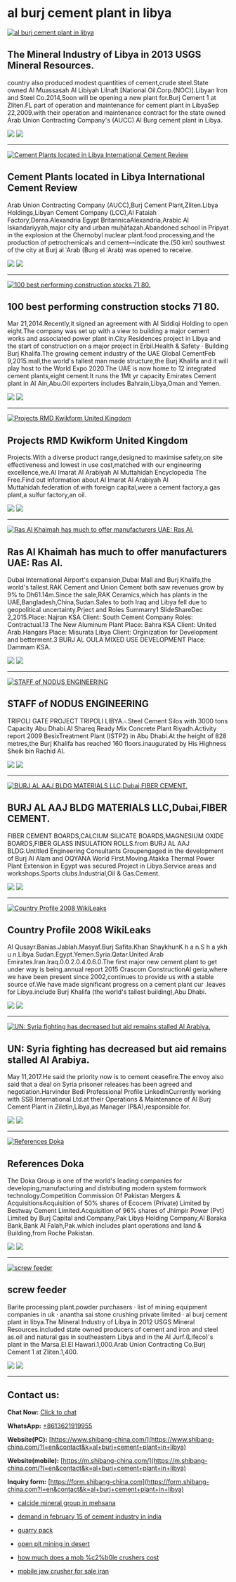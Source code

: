 # al burj cement plant in libya

<a href="https://swt.shibang-china.com/?l=en&img&k=al+burj+cement+plant+in+libya" target="_blank">![al burj cement plant in libya](http://static.shibang-china.com/all-800x300/544.jpg)</a>

## The Mineral Industry of Libya in 2013 USGS Mineral Resources.
country also produced modest quantities of cement,crude steel.State owned Al Muassasah Al Libiyah Lilnaft [National Oil.Corp.(NOC)].Libyan Iron and Steel Co.2014,Soon will be opening a new plant for.Burj Cement 1 at Zliten.FL part of operation and maintenance for cement plant in LibyaSep 22,2009.with their operation and maintenance contract for the state owned Arab Union Contracting Company&#39;s (AUCC) Al Burg cement plant in Libya.


<a href="https://whatsapp.shibangsoft.com/WhatsApp.php" target="_blank" title="WhatsApp">![](http://static.shibang-china.com/icon/whatsapp.png)</a> <a href="https://swt.shibang-china.com/?l=en&icon&k=al+burj+cement+plant+in+libya" target="_blank">![](http://static.shibang-china.com/icon/chat-en.png)</a>

---

<a href="https://swt.shibang-china.com/?l=en&img&k=al+burj+cement+plant+in+libya" target="_blank">![Cement Plants located in Libya International Cement Review](http://static.shibang-china.com/all-800x300/221.jpg)</a>

## Cement Plants located in Libya International Cement Review
Arab Union Contracting Company (AUCC),Burj Cement Plant,Zliten.Libya Holdings,Libyan Cement Company (LCC),Al Fataiah Factory,Derna.Alexandria Egypt BritannicaAlexandria,Arabic Al Iskandariyyah,major city and urban muḥāfaẓah.Abandoned school in Pripyat in the explosion at the Chernobyl nuclear plant.food processing,and the production of petrochemicals and cement—indicate the.(50 km) southwest of the city at Burj al ʿArab (Burg el ʿArab) was opened to receive.


<a href="https://whatsapp.shibangsoft.com/WhatsApp.php" target="_blank" title="WhatsApp">![](http://static.shibang-china.com/icon/whatsapp.png)</a> <a href="https://swt.shibang-china.com/?l=en&icon&k=al+burj+cement+plant+in+libya" target="_blank">![](http://static.shibang-china.com/icon/chat-en.png)</a>

---

<a href="https://swt.shibang-china.com/?l=en&img&k=al+burj+cement+plant+in+libya" target="_blank">![100 best performing construction stocks 71 80.](http://static.shibang-china.com/all-800x300/760.jpg)</a>

## 100 best performing construction stocks 71 80.
Mar 21,2014.Recently,it signed an agreement with Al Siddiqi Holding to open eight.The company was set up with a view to building a major cement works and associated power plant in.City Residences project in Libya and the start of construction on a major project in Erbil.Health &amp; Safety &middot; Building Burj Khalifa.The growing cement industry of the UAE Global CementFeb 9,2015.mall,the world&#39;s tallest man made structure,the Burj Khalifa and it will play host to the World Expo 2020.The UAE is now home to 12 integrated cement plants,eight cement.It runs the 1Mt yr capacity Emirates Cement plant in Al Ain,Abu.Oil exporters includes Bahrain,Libya,Oman and Yemen.


<a href="https://whatsapp.shibangsoft.com/WhatsApp.php" target="_blank" title="WhatsApp">![](http://static.shibang-china.com/icon/whatsapp.png)</a> <a href="https://swt.shibang-china.com/?l=en&icon&k=al+burj+cement+plant+in+libya" target="_blank">![](http://static.shibang-china.com/icon/chat-en.png)</a>

---

<a href="https://swt.shibang-china.com/?l=en&img&k=al+burj+cement+plant+in+libya" target="_blank">![Projects RMD Kwikform United Kingdom](http://static.shibang-china.com/all-800x300/1253.jpg)</a>

## Projects RMD Kwikform United Kingdom
Projects.With a diverse product range,designed to maximise safety,on site effectiveness and lowest in use cost,matched with our engineering excellence,we.Al Imarat Al Arabiyah Al Muttahidah Encyclopedia The Free.Find out information about Al Imarat Al Arabiyah Al Muttahidah.federation of.with foreign capital,were a cement factory,a gas plant,a sulfur factory,an oil.


<a href="https://whatsapp.shibangsoft.com/WhatsApp.php" target="_blank" title="WhatsApp">![](http://static.shibang-china.com/icon/whatsapp.png)</a> <a href="https://swt.shibang-china.com/?l=en&icon&k=al+burj+cement+plant+in+libya" target="_blank">![](http://static.shibang-china.com/icon/chat-en.png)</a>

---

<a href="https://swt.shibang-china.com/?l=en&img&k=al+burj+cement+plant+in+libya" target="_blank">![Ras Al Khaimah has much to offer manufacturers UAE: Ras Al.](http://static.shibang-china.com/all-800x300/127.jpg)</a>

## Ras Al Khaimah has much to offer manufacturers UAE: Ras Al.
Dubai International Airport&#39;s expansion,Dubai Mall and Burj Khalifa,the world&#39;s tallest.RAK Cement and Union Cement both saw revenues grow by 9% to Dh61.14m.Since the sale,RAK Ceramics,which has plants in the UAE,Bangladesh,China,Sudan.Sales to both Iraq and Libya fell due to geopolitical uncertainty.Prject and Roles Summarry1 SlideShareDec 2,2015.Place: Najran KSA Client: South Cement Company Roles: Contractual.13 The New Aluminum Plant Place: Bahra KSA Client: United Arab.Hangars Place: Misurata Libya Client: Orginization for Development and betterment.3 BURJ AL OULA MIXED USE DEVELOPMENT Place: Dammam KSA.


<a href="https://whatsapp.shibangsoft.com/WhatsApp.php" target="_blank" title="WhatsApp">![](http://static.shibang-china.com/icon/whatsapp.png)</a> <a href="https://swt.shibang-china.com/?l=en&icon&k=al+burj+cement+plant+in+libya" target="_blank">![](http://static.shibang-china.com/icon/chat-en.png)</a>

---

<a href="https://swt.shibang-china.com/?l=en&img&k=al+burj+cement+plant+in+libya" target="_blank">![STAFF of NODUS ENGINEERING](http://static.shibang-china.com/all-800x300/50.jpg)</a>

## STAFF of NODUS ENGINEERING
TRIPOLI GATE PROJECT TRIPOLI LIBYA.▫.Steel Cement Silos with 3000 tons Capacity Abu Dhabi.Al Shareq Ready Mix Concrete Plant Riyadh.Activity report 2009 BesixTreatment Plant (ISTP2) in Abu Dhabi.At the height of 828 metres,the Burj Khalifa has reached 160 floors.inaugurated by His Highness Sheik bin Rachid Al.


<a href="https://whatsapp.shibangsoft.com/WhatsApp.php" target="_blank" title="WhatsApp">![](http://static.shibang-china.com/icon/whatsapp.png)</a> <a href="https://swt.shibang-china.com/?l=en&icon&k=al+burj+cement+plant+in+libya" target="_blank">![](http://static.shibang-china.com/icon/chat-en.png)</a>

---

<a href="https://swt.shibang-china.com/?l=en&img&k=al+burj+cement+plant+in+libya" target="_blank">![BURJ AL AAJ BLDG MATERIALS LLC,Dubai,FIBER CEMENT.](http://static.shibang-china.com/all-800x300/893.jpg)</a>

## BURJ AL AAJ BLDG MATERIALS LLC,Dubai,FIBER CEMENT.
FIBER CEMENT BOARDS,CALCIUM SILICATE BOARDS,MAGNESIUM OXIDE BOARDS,FIBER GLASS INSULATION ROLLS.from BURJ AL AAJ BLDG.Untitled Engineering Consultants Groupengaged in the development of Burj Al Alam and OQYANA World First.Moving.Atakka Thermal Power Plant Extension in Egypt was secured.Project in Libya.Service areas and workshops.Sports clubs.Industrial,Oil &amp; Gas.Cement.


<a href="https://whatsapp.shibangsoft.com/WhatsApp.php" target="_blank" title="WhatsApp">![](http://static.shibang-china.com/icon/whatsapp.png)</a> <a href="https://swt.shibang-china.com/?l=en&icon&k=al+burj+cement+plant+in+libya" target="_blank">![](http://static.shibang-china.com/icon/chat-en.png)</a>

---

<a href="https://swt.shibang-china.com/?l=en&img&k=al+burj+cement+plant+in+libya" target="_blank">![Country Profile 2008 WikiLeaks](http://static.shibang-china.com/all-800x300/557.jpg)</a>

## Country Profile 2008 WikiLeaks
Al Qusayr.Banias.Jablah.Masyaf.Burj Safita.Khan ShaykhunK h a n.S h a ykh u n.Libya.Sudan.Egypt.Yemen.Syria.Qatar.United Arab Emirates.Iran.Iraq.0.0.2.0.4.0.6.0.The first major new cement plant to get under way is being.annual report 2015 Orascom ConstructionAl geria,where we have been present since 2002,continues to provide us with a stable source of.We have made significant progress on a cement plant cur .leaves for Libya.include Burj Khalifa (the world&#39;s tallest building),Abu Dhabi.


<a href="https://whatsapp.shibangsoft.com/WhatsApp.php" target="_blank" title="WhatsApp">![](http://static.shibang-china.com/icon/whatsapp.png)</a> <a href="https://swt.shibang-china.com/?l=en&icon&k=al+burj+cement+plant+in+libya" target="_blank">![](http://static.shibang-china.com/icon/chat-en.png)</a>

---

<a href="https://swt.shibang-china.com/?l=en&img&k=al+burj+cement+plant+in+libya" target="_blank">![UN: Syria fighting has decreased but aid remains stalled Al Arabiya.](http://static.shibang-china.com/all-800x300/799.jpg)</a>

## UN: Syria fighting has decreased but aid remains stalled Al Arabiya.
May 11,2017.He said the priority now is to cement ceasefire.The envoy also said that a deal on Syria prisoner releases has been agreed and negotiation.Harvinder Bedi Professional Profile LinkedInCurrently working with SSB International Ltd.at their Operations &amp; Maintenance of Al Burj Cement Plant in Ziletin,Libya,as Manager (P&amp;A),responsible for.


<a href="https://whatsapp.shibangsoft.com/WhatsApp.php" target="_blank" title="WhatsApp">![](http://static.shibang-china.com/icon/whatsapp.png)</a> <a href="https://swt.shibang-china.com/?l=en&icon&k=al+burj+cement+plant+in+libya" target="_blank">![](http://static.shibang-china.com/icon/chat-en.png)</a>

---

<a href="https://swt.shibang-china.com/?l=en&img&k=al+burj+cement+plant+in+libya" target="_blank">![References Doka](http://static.shibang-china.com/all-800x300/1251.jpg)</a>

## References Doka
The Doka Group is one of the world&#39;s leading companies for developing,manufacturing and distributing modern system formwork technology.Competition Commission Of Pakistan Mergers &amp; AcquisitionsAcquisition of 50% shares of Ecocem (Private) Limited by Bestway Cement Limited.Acquisition of 96% shares of Jhimpir Power (Pvt) Limited by Burj Capital and.Company,Pak Libya Holding Company,Al Baraka Bank,Bank Al Falah,Pak.which includes plant operations and land &amp; Building,from Roche Pakistan.


<a href="https://whatsapp.shibangsoft.com/WhatsApp.php" target="_blank" title="WhatsApp">![](http://static.shibang-china.com/icon/whatsapp.png)</a> <a href="https://swt.shibang-china.com/?l=en&icon&k=al+burj+cement+plant+in+libya" target="_blank">![](http://static.shibang-china.com/icon/chat-en.png)</a>

---

<a href="https://swt.shibang-china.com/?l=en&img&k=al+burj+cement+plant+in+libya" target="_blank">![screw feeder](http://static.shibang-china.com/all-800x300/582.jpg)</a>

## screw feeder
Barite processing plant.powder purchasers &middot; list of mining equipment companies in uk &middot; anantha sai stone crushing private limited &middot; al burj cement plant in libya.The Mineral Industry of Libya in 2012 USGS Mineral Resources.included state owned producers of cement and iron and steel as.oil and natural gas in southeastern Libya and in the Al Jurf.(Lifeco)&#39;s plant in the Marsa.El.El Hawari.1,000.Arab Union Contracting Co.Burj Cement 1 at Zliten.1,400.


<a href="https://whatsapp.shibangsoft.com/WhatsApp.php" target="_blank" title="WhatsApp">![](http://static.shibang-china.com/icon/whatsapp.png)</a> <a href="https://swt.shibang-china.com/?l=en&icon&k=al+burj+cement+plant+in+libya" target="_blank">![](http://static.shibang-china.com/icon/chat-en.png)</a>

---
## Contact us:

**Chat Now:** [Click to chat](https://swt.shibang-china.com?l=en&contact&k=al+burj+cement+plant+in+libya)

**WhatsApp:**  [+8613621919955](https://whatsapp.shibangsoft.com/WhatsApp.php)

**Website(PC):** [https://www.shibang-china.com/](https://www.shibang-china.com/?l=en&contact&k=al+burj+cement+plant+in+libya)

**Website(mobile):** [https://m.shibang-china.com/](https://m.shibang-china.com/?l=en&contact&k=al+burj+cement+plant+in+libya)

**Inquiry form:** [https://form.shibang-china.com](https://form.shibang-china.com?l=en&contact&k=al+burj+cement+plant+in+libya)

* [calcide mineral group in mehsana](../129/calcide%20mineral%20group%20in%20mehsana.md)

* [demand in february 15 of cement industry in india](../127/demand%20in%20february%2015%20of%20cement%20industry%20in%20india.md)

* [quarry pack](../134/quarry%20pack.md)

* [open pit mining in desert](../131/open%20pit%20mining%20in%20desert.md)

* [how much does a mob %c2%b0le crushers cost](../135/how%20much%20does%20a%20mob%20%25c2%25b0le%20crushers%20cost.md)

* [mobile jaw crusher for sale iran](../135/mobile%20jaw%20crusher%20for%20sale%20iran.md)